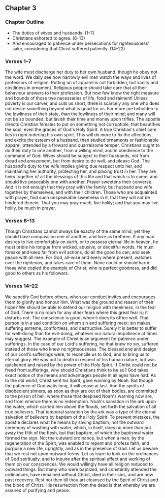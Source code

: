 ## Chapter 3

### Chapter Outline

- The duties of wives and husbands. (1–7)
- Christians exhorted to agree. (8–13)
- And encouraged to patience under persecutions for righteousness' sake, considering that Christ suffered patiently. (14–22)

### Verses 1–7

The wife must discharge her duty to her own husband, though he obey not the word. We daily see how narrowly evil men watch the ways and lives of professors of religion. Putting on of apparel is not forbidden, but vanity and costliness in ornament. Religious people should take care that all their behaviour answers to their profession. But how few know the right measure and bounds of those two necessaries of life, food and raiment! Unless poverty is our carver, and cuts us short, there is scarcely any one who does not desire something beyond what is good for us. Far more are beholden to the lowliness of their state, than the lowliness of their mind; and many will not be so bounded, but lavish their time and money upon trifles. The apostle directs Christian females to put on something not corruptible, that beautifies the soul, even the graces of God's Holy Spirit. A true Christian's chief care lies in right ordering his own spirit. This will do more to fix the affections, and excite the esteem of a husband, than studied ornaments or fashionable apparel, attended by a froward and quarrelsome temper. Christians ought to do their duty to one another, from a willing mind, and in obedience to the command of God. Wives should be subject to their husbands, not from dread and amazement, but from desire to do well, and please God. The husband's duty to the wife implies giving due respect unto her, and maintaining her authority, protecting her, and placing trust in her. They are heirs together of all the blessings of this life and that which is to come, and should live peaceably one with another. Prayer sweetens their converse. And it is not enough that they pray with the family, but husband and wife together by themselves, and with their children. Those who are acquainted with prayer, find such unspeakable sweetness in it, that they will not be hindered therein. That you may pray much, live holily; and that you may live holily, be much in prayer.

### Verses 8–13

Though Christians cannot always be exactly of the same mind, yet they should have compassion one of another, and love as brethren. If any man desires to live comfortably on earth, or to possess eternal life in heaven, he must bridle his tongue from wicked, abusive, or deceitful words. He must forsake and keep far from evil actions, do all the good he can, and seek peace with all men. For God, all-wise and every where present, watches over the righteous, and takes care of them. None could or should harm those who copied the example of Christ, who is perfect goodness, and did good to others as his followers.

### Verses 14–22

We sanctify God before others, when our conduct invites and encourages them to glorify and honour him. What was the ground and reason of their hope? We should be able to defend our religion with meekness, in the fear of God. There is no room for any other fears where this great fear is; it disturbs not. The conscience is good, when it does its office well. That person is in a sad condition on whom sin and suffering meet: sin makes suffering extreme, comfortless, and destructive. Surely it is better to suffer for well-doing than for evil-doing, whatever our natural impatience at times may suggest. The example of Christ is an argument for patience under sufferings. In the case of our Lord's suffering, he that knew no sin, suffered instead of those who knew no righteousness. The blessed end and design of our Lord's sufferings were, to reconcile us to God, and to bring us to eternal glory. He was put to death in respect of his human nature, but was quickened and raised by the power of the Holy Spirit. If Christ could not be freed from sufferings, why should Christians think to be so? God takes exact notice of the means and advantages people in all ages have had. As to the old world, Christ sent his Spirit; gave warning by Noah. But though the patience of God waits long, it will cease at last. And the spirits of disobedient sinners, as soon as they are out of their bodies, are committed to the prison of hell, where those that despised Noah's warning now are, and from whence there is no redemption. Noah's salvation in the ark upon the water, which carried him above the floods, set forth the salvation of all true believers. That temporal salvation by the ark was a type of the eternal salvation of believers by baptism of the Holy Spirit. To prevent mistakes, the apostle declares what he means by saving baptism; not the outward ceremony of washing with water, which, in itself, does no more than put away the filth of the flesh, but that baptism, of which the baptismal water formed the sign. Not the outward ordinance, but when a man, by the regeneration of the Spirit, was enabled to repent and profess faith, and purpose a new life, uprightly, and as in the presence of God. Let us beware that we rest not upon outward forms. Let us learn to look on the ordinances of God spiritually, and to inquire after the spiritual effect and working of them on our consciences. We would willingly have all religion reduced to outward things. But many who were baptized, and constantly attended the ordinances, have remained without Christ, died in their sins, and are now past recovery. Rest not then till thou art cleansed by the Spirit of Christ and the blood of Christ. His resurrection from the dead is that whereby we are assured of purifying and peace.

